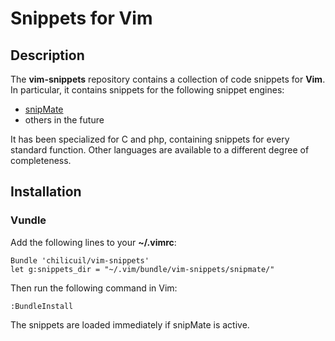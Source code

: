 # Snippets for Vim

## Description

The **vim-snippets** repository contains a collection of code snippets for **Vim**. In particular, it contains snippets for the following snippet engines:

* [snipMate](https://github.com/msanders/snipmate.vim)
* others in the future

It has been specialized for C and php, containing snippets for every standard function. Other languages are available to a different degree of completeness.

## Installation

### Vundle

Add the following lines to your **~/.vimrc**:

    Bundle 'chilicuil/vim-snippets'
    let g:snippets_dir = "~/.vim/bundle/vim-snippets/snipmate/"

Then run the following command in Vim:

    :BundleInstall

The snippets are loaded immediately if snipMate is active.
